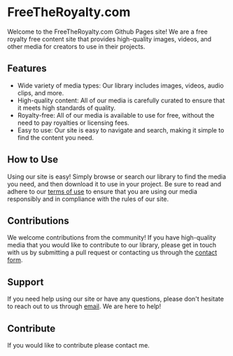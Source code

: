 <h1>FreeTheRoyalty.com</h1>
<p>Welcome to the FreeTheRoyalty.com Github Pages site! We are a free royalty free content site that provides high-quality images, videos, and other media for creators to use in their projects.</p>
<h2>Features</h2>
<ul>
  <li>Wide variety of media types: Our library includes images, videos, audio clips, and more.</li>
  <li>High-quality content: All of our media is carefully curated to ensure that it meets high standards of quality.</li>
  <li>Royalty-free: All of our media is available to use for free, without the need to pay royalties or licensing fees.</li>
  <li>Easy to use: Our site is easy to navigate and search, making it simple to find the content you need.</li>
</ul>
<h2>How to Use</h2>
<p>Using our site is easy! Simply browse or search our library to find the media you need, and then download it to use in your project. Be sure to read and adhere to our <a href="/terms-of-use">terms of use</a> to ensure that you are using our media responsibly and in compliance with the rules of our site.</p>
<h2>Contributions</h2>
<p>We welcome contributions from the community! If you have high-quality media that you would like to contribute to our library, please get in touch with us by submitting a pull request or contacting us through the <a href="/contact">contact form</a>.</p>
<h2>Support</h2>
<p>If you need help using our site or have any questions, please don't hesitate to reach out to us through <a href="mailto:david@njweb.solutions">email</a>. We are here to help!</p>
<h2>Contribute</h2>
If you would like to contribute please contact me.

